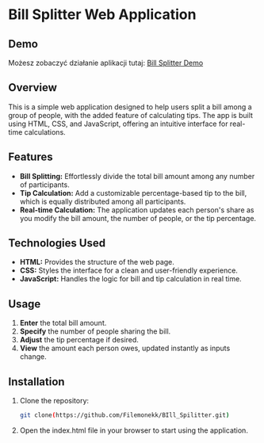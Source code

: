 # Bill Splitter Web Application

## Demo
Możesz zobaczyć działanie aplikacji tutaj: [Bill Splitter Demo](https://filemonekk.github.io/Magic_Ball/)

## Overview
This is a simple web application designed to help users split a bill among a group of people, with the added feature of calculating tips. The app is built using HTML, CSS, and JavaScript, offering an intuitive interface for real-time calculations.

## Features
- **Bill Splitting:** Effortlessly divide the total bill amount among any number of participants.
- **Tip Calculation:** Add a customizable percentage-based tip to the bill, which is equally distributed among all participants.
- **Real-time Calculation:** The application updates each person's share as you modify the bill amount, the number of people, or the tip percentage.

## Technologies Used
- **HTML:** Provides the structure of the web page.
- **CSS:** Styles the interface for a clean and user-friendly experience.
- **JavaScript:** Handles the logic for bill and tip calculation in real time.

## Usage
1. **Enter** the total bill amount.
2. **Specify** the number of people sharing the bill.
3. **Adjust** the tip percentage if desired.
4. **View** the amount each person owes, updated instantly as inputs change.

## Installation
1. Clone the repository:
   ```bash
   git clone(https://github.com/Filemonekk/BIll_Spilitter.git)
2. Open the index.html file in your browser to start using the application.
